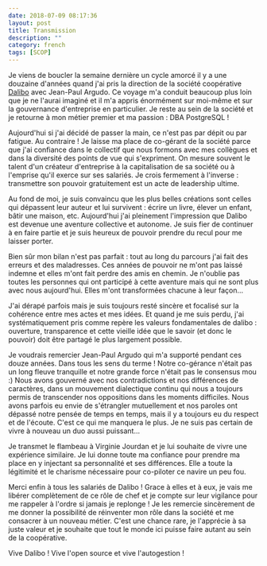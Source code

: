 ```yaml
---
date: 2018-07-09 08:17:36
layout: post
title: Transmission
description: ""
category: french
tags: [SCOP]
---
```


Je viens de boucler la semaine dernière un cycle amorcé il y a une douzaine 
d'années quand j'ai pris la direction de la société coopérative 
[Dalibo](https://www.dalibo.com) avec Jean-Paul Argudo. Ce voyage m'a conduit 
beaucoup plus loin que je ne l'aurai imaginé et il m'a appris énormément sur 
moi-même et sur la gouvernance 
d'entreprise en particulier. Je reste au sein de la société et je retourne à 
mon métier premier et ma passion : DBA PostgreSQL !

<!--MORE-->

Aujourd'hui si j'ai décidé de passer la main, ce n'est pas par dépit ou 
par fatigue. Au contraire ! Je laisse ma place de co-gérant de la société 
parce que j'ai confiance dans le collectif que nous formons avec mes collègues
et dans la diversité des points de vue qui s'expriment. On mesure souvent le 
talent d'un créateur d'entreprise à la capitalisation de sa société ou à 
l'emprise qu'il exerce sur ses salariés. Je crois fermement à l'inverse : 
transmettre son pouvoir gratuitement est un acte de leadership ultime.

Au fond de moi, je suis convaincu que les plus belles créations sont celles 
qui dépassent leur auteur et lui survivent : écrire un livre, 
élever un enfant, bâtir une maison, etc. Aujourd'hui j'ai pleinement 
l'impression que Dalibo est devenue une aventure collective et autonome. 
Je suis fier de continuer à en faire partie et je suis heureux de pouvoir 
prendre du recul pour me laisser porter.

Bien sûr mon bilan n'est pas parfait : tout au long du parcours j'ai fait des 
erreurs et des maladresses. Ces années de pouvoir ne m'ont pas laissé indemne 
et elles m'ont fait perdre des amis en chemin. Je n'oublie pas toutes les 
personnes qui ont participé à cette aventure mais qui ne sont plus avec nous 
aujourd'hui. Elles m'ont transformées chacune à leur façon…

J'ai dérapé parfois mais je suis toujours resté sincère et focalisé sur la 
cohérence entre mes actes et mes idées. Et quand je me suis perdu, j'ai 
systématiquement pris comme repère les valeurs fondamentales de dalibo : 
ouverture, transparence et cette vieille idée que le savoir (et donc le 
pouvoir) doit être partagé le plus largement possible.

Je voudrais remercier Jean-Paul Argudo qui m'a supporté pendant ces douze 
années. Dans tous les sens du terme ! Notre co-gérance n'était pas un long 
fleuve tranquille et notre grande force n'était pas le consensus mou :) Nous 
avons gouverné avec nos contradictions et nos différences de caractères, dans 
un mouvement dialectique continu qui nous a toujours permis de transcender 
nos oppositions dans les moments difficiles. Nous avons parfois eu envie de 
s'étrangler mutuellement et nos paroles ont dépassé notre pensée de temps en 
temps, mais il y a toujours eu du respect et de l'écoute. C'est ce qui me 
manquera le plus. Je ne suis pas certain de vivre à nouveau un duo 
aussi puissant...

Je transmet le flambeau à  Virginie Jourdan et je lui souhaite de vivre une 
expérience similaire. Je lui donne toute ma confiance pour prendre ma place 
en y injectant sa personnalité et ses différences. Elle a toute la 
légitimité et le charisme nécessaire pour co-piloter ce navire un peu fou.

Merci enfin à tous les salariés de Dalibo ! Grace à elles et à eux, je vais 
me libérer complètement de ce rôle de chef et je compte sur leur vigilance 
pour me rappeler à l'ordre si jamais je replonge ! Je les remercie sincèrement 
de me donner la possibilité de réinventer mon rôle dans la société et me 
consacrer à un nouveau métier. C'est une chance rare, je l'apprécie à sa 
juste valeur et je souhaite que tout le monde ici puisse faire autant au sein
de la coopérative.

Vive Dalibo ! Vive l'open source et vive l'autogestion !


